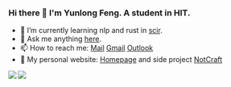 ### Hi there 👋 I'm Yunlong Feng. A student in HIT.

- 🌱 I’m currently learning nlp and rust in [scir](https://ir.hit.edu.cn).
- 💬 Ask me anything [here](https://github.com/alongwy/alongwy/issues).
- 📫 How to reach me: [Mail](mailto:ylfeng@ir.hit.edu.cn) [Gmail](mailto:alongwyforever@gmail.com) [Outlook](mailto:alongwyforever@outlook.com)
- 🐯 My personal website: [Homepage](https://alongwy.top) and side project [NotCraft](https://notcraft.alongwy.top)

<a href="https://alongwy.top">
  <img align="left" src="https://github-readme-stats.vercel.app/api?username=alongwy&count_private=true" />
</a>
<a href="https://alongwy.top">
  <img align="left" src="https://github-readme-stats.vercel.app/api/top-langs/?username=alongwy&hide=HTML,PostScript" />
</a>
